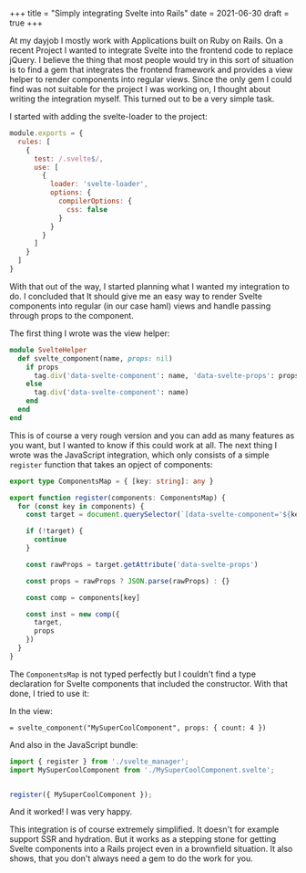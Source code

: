 +++
title = "Simply integrating Svelte into Rails"
date = 2021-06-30
draft = true
+++

At my dayjob I mostly work with Applications built on Ruby on Rails. On a recent Project I wanted to integrate Svelte into the frontend code to replace jQuery. I believe the thing that most people would try in this sort of situation is to find a gem that integrates the frontend framework and provides a view helper to render components into regular views. Since the only gem I could find was not suitable for the project I was working on, I thought about writing the integration myself. This turned out to be a very simple task.

I started with adding the svelte-loader to the project:

```javascript
module.exports = {
  rules: [
    {
      test: /.svelte$/,
      use: [
        {
          loader: 'svelte-loader',
          options: {
            compilerOptions: {
              css: false
            }
          }
        }
      ]
    }
  ]
}
```

With that out of the way, I started planning what I wanted my integration to do. I concluded that It should give me an easy way to render Svelte components into regular (in our case haml) views and handle passing through props to the component.

The first thing I wrote was the view helper:

```ruby
module SvelteHelper
  def svelte_component(name, props: nil)
    if props
      tag.div('data-svelte-component': name, 'data-svelte-props': props.to_json)
    else
      tag.div('data-svelte-component': name)
    end
  end
end
```

This is of course a very rough version and you can add as many features as you want, but I wanted to know if this could work at all. The next thing I wrote was the JavaScript integration, which only consists of a simple `register` function that takes an opject of components:

```typescript
export type ComponentsMap = { [key: string]: any }

export function register(components: ComponentsMap) {
  for (const key in components) {
    const target = document.querySelector(`[data-svelte-component='${key}']`)

    if (!target) {
      continue
    }

    const rawProps = target.getAttribute('data-svelte-props')

    const props = rawProps ? JSON.parse(rawProps) : {}

    const comp = components[key]

    const inst = new comp({
      target,
      props
    })
  }
}
```

The `ComponentsMap` is not typed perfectly but I couldn't find a type declaration for Svelte components that included the constructor. With that done, I tried to use it:

In the view:

```haml
= svelte_component("MySuperCoolComponent", props: { count: 4 })
```

And also in the JavaScript bundle:

```typescript
import { register } from './svelte_manager';
import MySuperCoolComponent from './MySuperCoolComponent.svelte';


register({ MySuperCoolComponent });
```

And it worked! I was very happy.

This integration is of course extremely simplified. It doesn't for example support SSR and hydration. But it works as a stepping stone for getting Svelte components into a Rails project even in a brownfield situation. It also shows, that you don't always need a gem to do the work for you.
